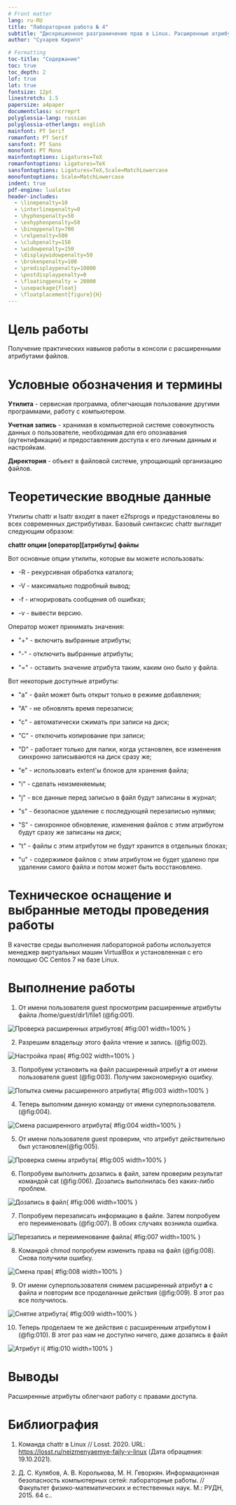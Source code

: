 ```yaml
---
# Front matter
lang: ru-RU
title: "Лабораторная работа № 4"
subtitle: "Дискреционное разграничение прав в Linux. Расширенные атрибуты"
author: "Сухарев Кирилл"

# Formatting
toc-title: "Содержание"
toc: true
toc_depth: 2
lof: true
lot: true
fontsize: 12pt
linestretch: 1.5
papersize: a4paper
documentclass: scrreprt
polyglossia-lang: russian
polyglossia-otherlangs: english
mainfont: PT Serif
romanfont: PT Serif
sansfont: PT Sans
monofont: PT Mono
mainfontoptions: Ligatures=TeX
romanfontoptions: Ligatures=TeX
sansfontoptions: Ligatures=TeX,Scale=MatchLowercase
monofontoptions: Scale=MatchLowercase
indent: true
pdf-engine: lualatex
header-includes:
  - \linepenalty=10
  - \interlinepenalty=0
  - \hyphenpenalty=50
  - \exhyphenpenalty=50
  - \binoppenalty=700
  - \relpenalty=500
  - \clubpenalty=150
  - \widowpenalty=150
  - \displaywidowpenalty=50
  - \brokenpenalty=100
  - \predisplaypenalty=10000
  - \postdisplaypenalty=0
  - \floatingpenalty = 20000
  - \usepackage{float}
  - \floatplacement{figure}{H}
---
```


# Цель работы

Получение практических навыков работы в консоли с расширенными атрибутами файлов.

# Условные обозначения и термины

**Утилита** -  сервисная программа, облегчающая пользование другими программами, работу с компьютером.

**Учетная запись** - хранимая в компьютерной системе совокупность данных о пользователе, необходимая для его опознавания (аутентификации) и предоставления доступа к его личным данным и настройкам.

**Директория** - объект в файловой системе, упрощающий организацию файлов.

# Теоретические вводные данные

Утилиты chattr и lsattr входят в пакет e2fsprogs и предустановлены во всех современных дистрибутивах. Базовый синтаксис chattr выглядит следующим образом:

**chattr опции [оператор][атрибуты] файлы**

Вот основные опции утилиты, которые вы можете использовать:

- -R - рекурсивная обработка каталога;

- -V - максимально подробный вывод;

- -f - игнорировать сообщения об ошибках;

- -v - вывести версию.

Оператор может принимать значения:

- "+" - включить выбранные атрибуты;

- "-" - отключить выбранные атрибуты;

- "=" - оставить значение атрибута таким, каким оно было у файла.

Вот некоторые доступные атрибуты:

- "a" - файл может быть открыт только в режиме добавления;

- "A" - не обновлять время перезаписи;

- "c" - автоматически сжимать при записи на диск;

- "C" - отключить копирование при записи;

- "D" - работает только для папки, когда установлен, все изменения синхронно записываются на диск сразу же;

- "e" - использовать extent'ы блоков для хранения файла;

- "i" - сделать неизменяемым;

- "j" - все данные перед записью в файл будут записаны в журнал;

- "s" - безопасное удаление с последующей перезаписью нулями;

- "S" - синхронное обновление, изменения файлов с этим атрибутом будут сразу же записаны на диск;

- "t" - файлы с этим атрибутом не будут хранится в отдельных блоках;

- "u" - содержимое файлов с этим атрибутом не будет удалено при удалении самого файла и потом может быть восстановлено.

# Техническое оснащение и выбранные методы проведения работы

В качестве среды выполнения лабораторной работы используется менеджер виртуальных машин VirtualBox и установленная с его помощью OC Centos 7 на базе Linux.

# Выполнение работы

1. От имени пользователя guest просмотрим расширенные атрибуты файла /home/guest/dir1/file1 (@fig:001).

![Проверка расширенных атрибутов](images/report/img1.jpg){ #fig:001 width=100% }

2. Разрешим владельцу этого файла чтение и запись. (@fig:002).

![Настройка прав](images/report/img2.jpg){ #fig:002 width=100% }

3. Попробуем установить на файл расширенный атрибут **a** от имени пользователя guest (@fig:003). Получим закономерную ошибку.

![Попытка смены расширенного атрибута](images/report/img3.jpg){ #fig:003 width=100% }

4. Теперь выполним данную команду от имени суперпользователя. (@fig:004).

![Смена расширенного атрибута](images/report/img4.jpg){ #fig:004 width=100% }

5. От имени пользователя guest проверим, что атрибут действительно был установлен(@fig:005).

![Проверка смены атрибута](images/report/img5.jpg){ #fig:005 width=100% }

6. Попробуем выполнить дозапись в файл, затем проверим результат командой cat (@fig:006). Дозапись выполнилась без каких-либо проблем.

![Дозапись в файл](images/report/img6.jpg){ #fig:006 width=100% }

7. Попробуем перезаписать информацию в файле. Затем попробуем его переименовать (@fig:007). В обоих случаях возникла ошибка.

![Перезапись и переименование файла](images/report/img7.jpg){ #fig:007 width=100% }

8. Командой chmod попробуем изменить права на файл (@fig:008). Снова получили ошибку.

![Смена прав](images/report/img8.jpg){ #fig:008 width=100% }

9. От имени суперпользователя снимем расширенный атрибут **а** с файла и повторим все проделанные действия (@fig:009). В этот раз все получилось.

![Снятие атрибута](images/report/img9.jpg){ #fig:009 width=100% }

10. Теперь проделаем те же действия с расширенным атрибутом **i** (@fig:010). В этот раз нам не доступно ничего, даже дозапись в файл

![Атрибут **i**](images/report/img10.jpg){ #fig:010 width=100% }

# Выводы

Расширенные атрибуты облегчают работу с правами доступа.

# Библиография

1. Команда chattr в Linux // Losst. 2020. URL: https://losst.ru/neizmenyaemye-fajly-v-linux (Дата обращения: 19.10.2021).

3. Д. С. Кулябов, А. В. Королькова, М. Н. Геворкян. Информационная безопасность компьютерных сетей: лабораторные работы. // Факультет физико-математических и естественных наук. M.: РУДН, 2015. 64 с..